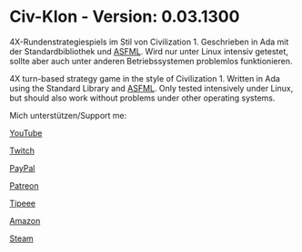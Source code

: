# Civ-Klon - Version: 0.03.1300
4X-Rundenstrategiespiels im Stil von Civilization 1.
Geschrieben in Ada mit der Standardbibliothek und [ASFML](https://github.com/mgrojo/ASFML). Wird nur unter Linux intensiv getestet, sollte aber auch unter anderen Betriebssystemen problemlos funktionieren.

4X turn-based strategy game in the style of Civilization 1.
Written in Ada using the Standard Library and [ASFML](https://github.com/mgrojo/ASFML). Only tested intensively under Linux, but should also work without problems under other operating systems.

Mich unterstützen/Support me:

[YouTube](https://www.youtube.com/user/tpHonkiTonk)

[Twitch](https://www.twitch.tv/tphonkitonk)

[PayPal](https://www.paypal.com/paypalme/tpHonkiTonk)

[Patreon](https://www.patreon.com/HonkiTonk)

[Tipeee](https://www.tipeeestream.com/tphonkitonk/donation)

[Amazon](https://www.amazon.de/registry/wishlist/2DNQHH9AI6JGR)

[Steam](https://steamcommunity.com/profiles/76561197989126693/wishlist)